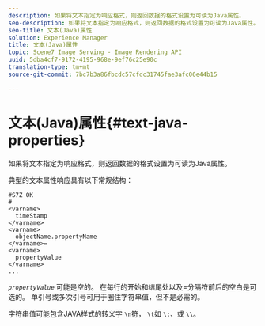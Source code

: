 ```yaml
---
description: 如果将文本指定为响应格式，则返回数据的格式设置为可读为Java属性。
seo-description: 如果将文本指定为响应格式，则返回数据的格式设置为可读为Java属性。
seo-title: 文本(Java)属性
solution: Experience Manager
title: 文本(Java)属性
topic: Scene7 Image Serving - Image Rendering API
uuid: 5dba4cf7-9172-4195-968e-9ef76c25e90c
translation-type: tm+mt
source-git-commit: 7bc7b3a86fbcdc57cfdc31745fae3afc06e44b15

---
```



# 文本(Java)属性{#text-java-properties}

如果将文本指定为响应格式，则返回数据的格式设置为可读为Java属性。

典型的文本属性响应具有以下常规结构：

```
#S7Z OK
#
<varname>
  timeStamp
</varname>
<varname>
  objectName.propertyName
</varname>=
<varname>
  propertyValue
</varname>
...
```

*`propertyValue`* 可能是空的。 在每行的开始和结尾处以及=分隔符前后的空白是可选的。 单引号或多次引号可用于圈住字符串值，但不是必需的。

字符串值可能包含JAVA样式的转义字 `\n`符， `\t`如 `\:`、或 `\\`。
